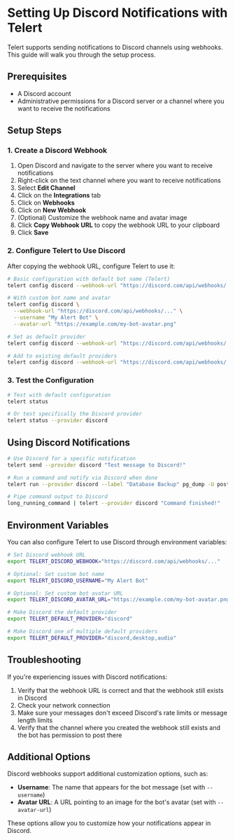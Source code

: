 # Setting Up Discord Notifications with Telert

Telert supports sending notifications to Discord channels using webhooks. This guide will walk you through the setup process.

## Prerequisites

- A Discord account
- Administrative permissions for a Discord server or a channel where you want to receive the notifications

## Setup Steps

### 1. Create a Discord Webhook

1. Open Discord and navigate to the server where you want to receive notifications
2. Right-click on the text channel where you want to receive notifications
3. Select **Edit Channel**
4. Click on the **Integrations** tab
5. Click on **Webhooks**
6. Click on **New Webhook**
7. (Optional) Customize the webhook name and avatar image
8. Click **Copy Webhook URL** to copy the webhook URL to your clipboard
9. Click **Save**

### 2. Configure Telert to Use Discord

After copying the webhook URL, configure Telert to use it:

```bash
# Basic configuration with default bot name (Telert)
telert config discord --webhook-url "https://discord.com/api/webhooks/..."

# With custom bot name and avatar
telert config discord \
  --webhook-url "https://discord.com/api/webhooks/..." \
  --username "My Alert Bot" \
  --avatar-url "https://example.com/my-bot-avatar.png"

# Set as default provider
telert config discord --webhook-url "https://discord.com/api/webhooks/..." --set-default

# Add to existing default providers
telert config discord --webhook-url "https://discord.com/api/webhooks/..." --add-to-defaults
```

### 3. Test the Configuration

```bash
# Test with default configuration
telert status

# Or test specifically the Discord provider
telert status --provider discord
```

## Using Discord Notifications

```bash
# Use Discord for a specific notification
telert send --provider discord "Test message to Discord!"

# Run a command and notify via Discord when done
telert run --provider discord --label "Database Backup" pg_dump -U postgres mydb > backup.sql

# Pipe command output to Discord
long_running_command | telert --provider discord "Command finished!"
```

## Environment Variables

You can also configure Telert to use Discord through environment variables:

```bash
# Set Discord webhook URL
export TELERT_DISCORD_WEBHOOK="https://discord.com/api/webhooks/..."

# Optional: Set custom bot name
export TELERT_DISCORD_USERNAME="My Alert Bot"

# Optional: Set custom bot avatar URL
export TELERT_DISCORD_AVATAR_URL="https://example.com/my-bot-avatar.png"

# Make Discord the default provider
export TELERT_DEFAULT_PROVIDER="discord"

# Make Discord one of multiple default providers
export TELERT_DEFAULT_PROVIDER="discord,desktop,audio"
```

## Troubleshooting

If you're experiencing issues with Discord notifications:

1. Verify that the webhook URL is correct and that the webhook still exists in Discord
2. Check your network connection
3. Make sure your messages don't exceed Discord's rate limits or message length limits
4. Verify that the channel where you created the webhook still exists and the bot has permission to post there

## Additional Options

Discord webhooks support additional customization options, such as:

- **Username**: The name that appears for the bot message (set with `--username`)
- **Avatar URL**: A URL pointing to an image for the bot's avatar (set with `--avatar-url`)

These options allow you to customize how your notifications appear in Discord.